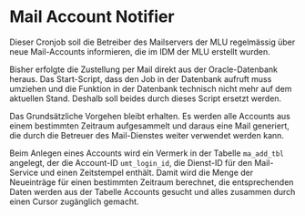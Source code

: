 # Mail Account Notifier

Dieser Cronjob soll die Betreiber des Mailservers der MLU regelmässig über neue
Mail-Accounts informieren, die im IDM der MLU erstellt wurden.

Bisher erfolgte die Zustellung per Mail direkt aus der Oracle-Datenbank heraus.
Das Start-Script, dass den Job in der Datenbank aufruft muss umziehen und die
Funktion in der Datenbank technisch nicht mehr auf dem aktuellen Stand. Deshalb
soll beides durch dieses Script ersetzt werden.

Das Grundsätzliche Vorgehen bleibt erhalten. Es werden alle Accounts aus einem
bestimmten Zeitraum aufgesammelt und daraus eine Mail generiert, die durch die
Betreuer des Mail-Dienstes weiter verwendet werden kann.

Beim Anlegen eines Accounts wird ein Vermerk in der Tabelle `ma_add_tbl`
angelegt, der die Account-ID `umt_login_id`, die Dienst-ID für den Mail-Service
und einen Zeitstempel enthält. Damit wird die Menge der Neueinträge für einen
bestimmten Zeitraum berechnet, die entsprechenden Daten werden aus der Tabelle
Accounts gesucht und alles zusammen durch einen Cursor zugänglich gemacht.
